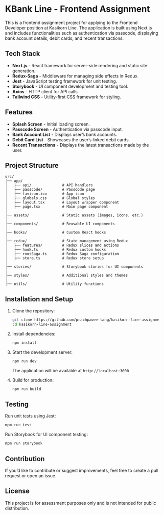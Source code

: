 # KBank Line - Frontend Assignment

This is a frontend assignment project for applying to the Frontend Developer position at Kasikorn Line. The application is built using Next.js and includes functionalities such as authentication via passcode, displaying bank account details, debit cards, and recent transactions.

## Tech Stack

- **Next.js** - React framework for server-side rendering and static site generation.
- **Redux-Saga** - Middleware for managing side effects in Redux.
- **Jest** - JavaScript testing framework for unit testing.
- **Storybook** - UI component development and testing tool.
- **Axios** - HTTP client for API calls.
- **Tailwind CSS** - Utility-first CSS framework for styling.

## Features

- **Splash Screen** - Initial loading screen.
- **Passcode Screen** - Authentication via passcode input.
- **Bank Account List** - Displays user’s bank accounts.
- **Debit Card List** - Showcases the user’s linked debit cards.
- **Recent Transactions** - Displays the latest transactions made by the user.

## Project Structure

```
src/
│── app/
│   ├── api/              # API handlers
│   ├── passcode/         # Passcode page
│   ├── favicon.ico       # App icon
│   ├── globals.css       # Global styles
│   ├── layout.tsx        # Layout wrapper component
│   ├── page.tsx          # Main page component
│
│── assets/               # Static assets (images, icons, etc.)
│
│── components/           # Reusable UI components
│
│── hooks/                # Custom React hooks
│
│── redux/                # State management using Redux
│   ├── features/         # Redux slices and actions
│   ├── hook.ts           # Redux custom hooks
│   ├── rootSaga.ts       # Redux Saga configuration
│   ├── store.ts          # Redux store setup
│
│── stories/              # Storybook stories for UI components
│
│── styles/               # Additional styles and themes
│
│── utils/                # Utility functions
```

## Installation and Setup

1. Clone the repository:

   ```sh
   git clone https://github.com/prachpawee-tang/kasikorn-line-assignment.git
   cd kasikorn-line-assignment
   ```

2. Install dependencies:

   ```sh
   npm install
   ```

3. Start the development server:

   ```sh
   npm run dev
   ```

   The application will be available at `http://localhost:3000`

4. Build for production:
   ```sh
   npm run build
   ```

## Testing

Run unit tests using Jest:

```sh
npm run test
```

Run Storybook for UI component testing:

```sh
npm run storybook
```

## Contribution

If you’d like to contribute or suggest improvements, feel free to create a pull request or open an issue.

## License

This project is for assessment purposes only and is not intended for public distribution.
